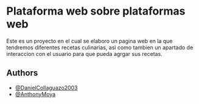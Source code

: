 # Plataforma web sobre plataformas web

Este es un proyecto en el cual se elaboro un pagina web en la que tendremos diferentes recetas culinarias, asi como tambien un apartado de interaccion con el usuario para que pueda agrgar sus recetas.

## Authors

- [@DanielCollaguazo2003](https://github.com/DanielCollaguazo2003)
- [@AnthonyMoya](https://github.com/Anthonazo)
